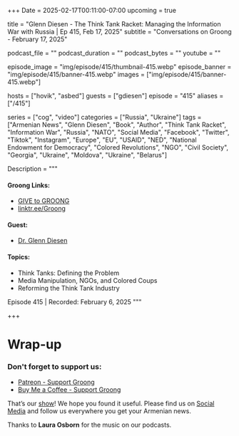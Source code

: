 +++
Date = 2025-02-17T00:11:00-07:00
upcoming = true

title = "Glenn Diesen - The Think Tank Racket: Managing the Information War with Russia | Ep 415, Feb 17, 2025"
subtitle = "Conversations on Groong - February 17, 2025"

podcast_file = ""
podcast_duration = ""
podcast_bytes = ""
youtube = ""

episode_image = "img/episode/415/thumbnail-415.webp"
episode_banner = "img/episode/415/banner-415.webp"
images = ["img/episode/415/banner-415.webp"]

hosts = ["hovik", "asbed"]
guests = ["gdiesen"]
episode = "415"
aliases = ["/415"]

series = ["cog", "video"]
categories = ["Russia", "Ukraine"]
tags = ["Armenian News", "Glenn Diesen", "Book", "Author", "Think Tank Racket", "Information War", "Russia", "NATO", "Social Media", "Facebook", "Twitter", "Tiktok", "Instagram", "Europe", "EU", "USAID", "NED", "National Endowment for Democracy", "Colored Revolutions", "NGO", "Civil Society", "Georgia", "Ukraine", "Moldova", "Ukraine", "Belarus"]


Description = """

#### Groong Links:
* [GIVE to GROONG](https://podcasts.groong.org/donate)
* [linktr.ee/Groong](https://linktr.ee/groong)

#### Guest:
* [Dr. Glenn Diesen](/guest/gdiesen)

#### Topics:
* Think Tanks: Defining the Problem
* Media Manipulation, NGOs, and Colored Coups
* Reforming the Think Tank Industry


Episode 415 | Recorded: February 6, 2025
"""

+++



# Wrap-up

### **Don't forget to support us:**
* [Patreon - Support Groong](https://www.patreon.com/ann_groong)
* [Buy Me a Coffee - Support Groong](https://www.buymeacoffee.com/groong)


That’s our [show](https://podcasts.groong.org/)! We hope you found it useful. Please find us on [Social Media](https://linktr.ee/groong) and follow us everywhere you get your Armenian news.

Thanks to **Laura Osborn** for the music on our podcasts.
